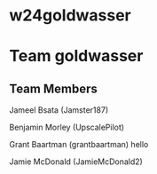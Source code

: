 # w24goldwasser
# Team goldwasser
## Team Members
Jameel Bsata (Jamster187)

Benjamin Morley (UpscalePilot)

Grant Baartman (grantbaartman) hello

Jamie McDonald (JamieMcDonald2)
